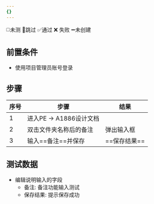 ```yaml
---
{}
---
```

◻️未测    🚫跳过     ✅通过    ❌ 失败    ➖未创建

## 前置条件

- 使用项目管理员账号登录

## 步骤

| 序号  | 步骤                | 结果       |
| --- | ----------------- | -------- |
| 1   | 进入PE -> A1886设计文档 |          |
| 2   | 双击文件夹名称后的备注       | 弹出输入框    |
| 3   | 输入==备注==并保存       | ==保存结果== |

## 测试数据

- 编辑说明输入的字段
	- 备注: 备注功能输入测试
	- 保存结果: 提示保存成功
